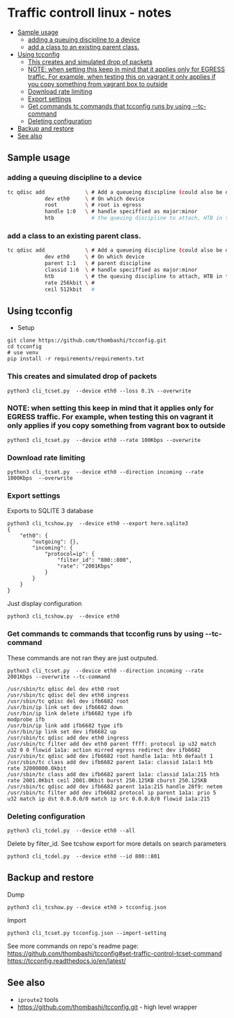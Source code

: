 
# Traffic controll linux - notes

<!-- vscode-markdown-toc -->
* [Sample usage](#Sampleusage)
	* [adding a queuing discipline to a device](#addingaqueuingdisciplinetoadevice)
	* [ add a class to an existing parent class.](#addaclasstoanexistingparentclass.)
* [Using tcconfig](#Usingtcconfig)
	* [This creates and simulated drop of packets](#Thiscreatesandsimulateddropofpackets)
	* [NOTE: when setting this keep in mind that it applies only for EGRESS traffic. For example, when testing this on vagrant it only applies if you copy something from vagrant box to outside](#NOTE:whensettingthiskeepinmindthatitappliesonlyforEGRESStraffic.Forexamplewhentestingthisonvagrantitonlyappliesifyoucopysomethingfromvagrantboxtooutside)
	* [Download rate limiting](#Downloadratelimiting)
	* [Export settings](#Exportsettings)
	* [Get commands tc commands that tcconfig runs by using --tc-command](#Getcommandstccommandsthattcconfigrunsbyusing--tc-command)
	* [Deleting configuration](#Deletingconfiguration)
* [Backup and restore](#Backupandrestore)
* [See also](#Seealso)

<!-- vscode-markdown-toc-config
	numbering=false
	autoSave=true
	/vscode-markdown-toc-config -->
<!-- /vscode-markdown-toc -->

## <a name='Sampleusage'></a>Sample usage

### <a name='addingaqueuingdisciplinetoadevice'></a>adding a queuing discipline to a device
```bash
tc qdisc add             \ # Add a queueing discipline (could also be del)
            dev eth0     \ # On which device
            root         \ # root is egress
            handle 1:0   \ # handle speciffied as major:minor
            htb            # the queuing discipline to attach, HTB in this example
```

### <a name='addaclasstoanexistingparentclass.'></a> add a class to an existing parent class. 
```bash
tc qdisc add             \ # Add a queueing discipline (could also be del)
            dev eth0     \ # On which device
            parent 1:1   \ # parent discipline
            classid 1:6  \ # handle speciffied as major:minor
            htb          \ # the queuing discipline to attach, HTB in this example
            rate 256kbit \ #
            ceil 512kbit   #
```

## <a name='Usingtcconfig'></a>Using tcconfig
* Setup
```
git clone https://github.com/thombashi/tcconfig.git
cd tcconfig
# use venv
pip install -r requirements/requirements.txt 
```

### <a name='Thiscreatesandsimulateddropofpackets'></a>This creates and simulated drop of packets
```
python3 cli_tcset.py  --device eth0 --loss 0.1% --overwrite
```

### <a name='NOTE:whensettingthiskeepinmindthatitappliesonlyforEGRESStraffic.Forexamplewhentestingthisonvagrantitonlyappliesifyoucopysomethingfromvagrantboxtooutside'></a>NOTE: when setting this keep in mind that it applies only for EGRESS traffic. For example, when testing this on vagrant it only applies if you copy something from vagrant box to outside
```
python3 cli_tcset.py  --device eth0 --rate 100Kbps --overwrite
```

### <a name='Downloadratelimiting'></a>Download rate limiting
```
python3 cli_tcset.py  --device eth0 --direction incoming --rate 1000Kbps  --overwrite
```
### <a name='Exportsettings'></a>Export settings
Exports to SQLITE 3 database
```
python3 cli_tcshow.py  --device eth0 --export here.sqlite3
{
    "eth0": {
        "outgoing": {},
        "incoming": {
            "protocol=ip": {
                "filter_id": "800::800",
                "rate": "2001Kbps"
            }
        }
    }
}

```
Just display configuration
```
python3 cli_tcshow.py  --device eth0
```
### <a name='Getcommandstccommandsthattcconfigrunsbyusing--tc-command'></a>Get commands tc commands that tcconfig runs by using --tc-command
These commands are not ran they are just outputed.
```
python3 cli_tcset.py  --device eth0 --direction incoming --rate 2001Kbps --overwrite --tc-command

/usr/sbin/tc qdisc del dev eth0 root
/usr/sbin/tc qdisc del dev eth0 ingress
/usr/sbin/tc qdisc del dev ifb6682 root
/usr/bin/ip link set dev ifb6682 down
/usr/bin/ip link delete ifb6682 type ifb
modprobe ifb
/usr/bin/ip link add ifb6682 type ifb
/usr/bin/ip link set dev ifb6682 up
/usr/sbin/tc qdisc add dev eth0 ingress
/usr/sbin/tc filter add dev eth0 parent ffff: protocol ip u32 match u32 0 0 flowid 1a1a: action mirred egress redirect dev ifb6682
/usr/sbin/tc qdisc add dev ifb6682 root handle 1a1a: htb default 1
/usr/sbin/tc class add dev ifb6682 parent 1a1a: classid 1a1a:1 htb rate 32000000.0kbit
/usr/sbin/tc class add dev ifb6682 parent 1a1a: classid 1a1a:215 htb rate 2001.0Kbit ceil 2001.0Kbit burst 250.125KB cburst 250.125KB
/usr/sbin/tc qdisc add dev ifb6682 parent 1a1a:215 handle 28f9: netem
/usr/sbin/tc filter add dev ifb6682 protocol ip parent 1a1a: prio 5 u32 match ip dst 0.0.0.0/0 match ip src 0.0.0.0/0 flowid 1a1a:215

```

### <a name='Deletingconfiguration'></a>Deleting configuration

```
python3 cli_tcdel.py  --device eth0 --all
```
Delete by filter_id. See tcshow export for more details on search parameters
```
python3 cli_tcdel.py  --device eth0 --id 800::801

```
## <a name='Backupandrestore'></a>Backup and restore

Dump
```
python3 cli_tcshow.py --device eth0 > tcconfig.json
```

Import
```
python3 cli_tcset.py tcconfig.json --import-setting
```

See more commands on repo's readme page: 
https://github.com/thombashi/tcconfig#set-traffic-control-tcset-command
https://tcconfig.readthedocs.io/en/latest/

## <a name='Seealso'></a>See also
- `iproute2` tools
- https://github.com/thombashi/tcconfig.git - high level wrapper